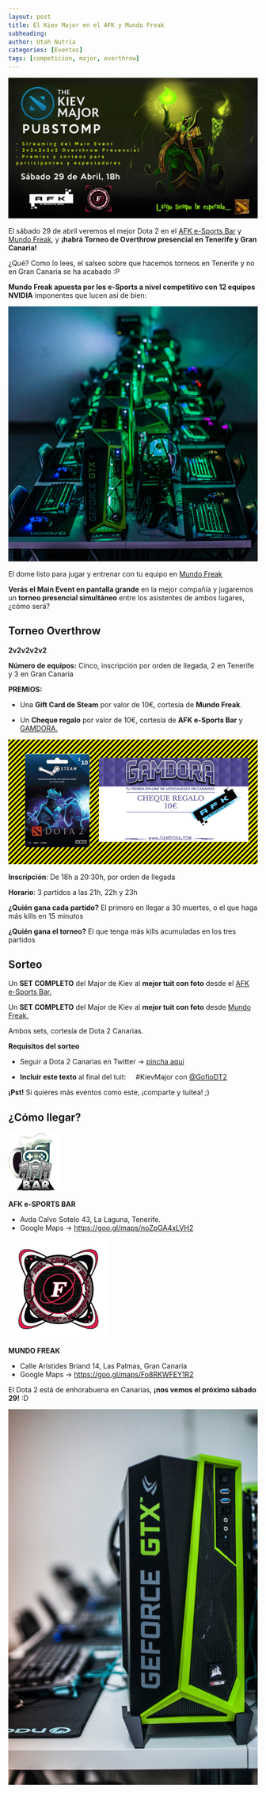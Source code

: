```yaml
---
layout: post
title: El Kiev Major en el AFK y Mundo Freak
subheading: 
author: Utah Nutria
categories: [Eventos]
tags: [competición, major, overthrow]
---
```

![](/assets/images/2017/04/kiev-major-1.jpg)

El sábado 29 de abril veremos el mejor Dota 2 en el [AFK e-Sports Bar](http://www.afkesportsbar.com/events/) y [Mundo Freak](http://www.mundofreak.es/), y **¡habrá Torneo de Overthrow presencial en Tenerife y Gran Canaria!**

¿Qué? Como lo lees, el salseo sobre que hacemos torneos en Tenerife y no en Gran Canaria se ha acabado :P

**Mundo Freak apuesta por los e-Sports a nivel competitivo con 12 equipos NVIDIA** imponentes que lucen así de bien:

![El Dome listo para jugar y entrenar en Mundo Freak](/assets/images/2017/04/Dome-P.jpg)

El dome listo para jugar y entrenar con tu equipo en [Mundo Freak](http://www.mundofreak.es/)

**Verás el Main Event en pantalla grande** en la mejor compañía y jugaremos un **torneo presencial simultáneo** entre los asistentes de ambos lugares, ¿cómo será?

## Torneo Overthrow

**2v2v2v2v2**

**Número de equipos:** Cinco, inscripción por orden de llegada, 2 en Tenerife y 3 en Gran Canaria

**PREMIOS:**

* Una **Gift Card de Steam** por valor de 10€, cortesía de **Mundo Freak**.

* Un **Cheque regalo** por valor de 10€, cortesía de **AFK e-Sports Bar** y [GAMDORA.](http://gamdora.com/)

![Los premios para el equipo ganador del Torneo de Overthrow](/assets/images/2017/04/premios.jpg)

**Inscripción**: De 18h a 20:30h, por orden de llegada

**Horario**: 3 partidos a las 21h, 22h y 23h

**¿Quién gana cada partido?** El primero en llegar a 30 muertes, o el que haga más kills en 15 minutos

**¿Quién gana el torneo?** El que tenga más kills acumuladas en los tres partidos

## Sorteo

Un **SET COMPLETO** del Major de Kiev al **mejor tuit con foto** desde el [AFK e-Sports Bar.](http://www.afkesportsbar.com/events/)

Un **SET COMPLETO** del Major de Kiev al **mejor tuit con foto** desde [Mundo Freak.](http://www.mundofreak.es/)

Ambos sets, cortesía de Dota 2 Canarias.

**Requisitos del sorteo**

* Seguir a Dota 2 Canarias en Twitter → [pincha aqui](https://twitter.com/GofioDT2)

* **Incluir este texto** al final del tuit:     #KievMajor con [@GofioDT2](https://twitter.com/GofioDT2)

**¡Pst!** Si quieres más eventos como este, ¡comparte y tuitea! ;)
 
## ¿Cómo llegar?

![a-p](/assets/images/2016/11/a-P.png)

**AFK e-SPORTS BAR**

* Avda Calvo Sotelo 43, La Laguna, Tenerife.
* Google Maps → <https://goo.gl/maps/noZpGA4xLVH2>

![Mundofreak eSports-p](/assets/images/2016/11/MundoFreak-eSports-P.png)

**MUNDO FREAK**

* Calle Arístides Briand 14, Las Palmas, Gran Canaria
* Google Maps → <https://goo.gl/maps/Fo8RKWFEY1R2>

El Dota 2 está de enhorabuena en Canarias, **¡nos vemos el próximo sábado 29!** :D

![Esta belleza te espera en Mundo Freak ^_*](/assets/images/2017/04/Detalle-P.jpg)